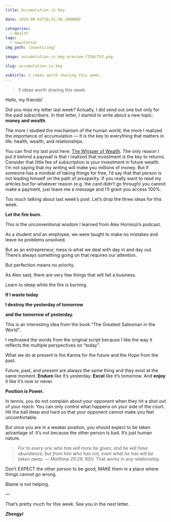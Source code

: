 ```yaml
---
title: Accumulation is Key

date: 2024-08-01T16:51:56.248000Z

categories:
  - Wealth
tags:
  - newsletter
img_path: /assets/img/

image: accumulation-is-key-preview-f358c753.png

slug: accumulation-is-key

subtitle: 3 ideas worth sharing this week.
---
```


> 3 ideas worth sharing this week.

Hello, my friends!

Did you miss my letter last week? Actually, I did send out one but only for the paid subscribers. In that letter, I started to write about a new topic: **money and wealth**. 

The more I studied the mechanism of the human world, the more I realized the importance of accumulation — It is the key to everything that matters in life: health, wealth, and relationships.

You can find my last post here: [The Whisper of Wealth](https://zhengyishen.substack.com/p/the-whisper-of-wealth). The only reason I put it behind a paywall is that I realized that investment is the key to returns. Consider that little fee of subscription is your investment in future wealth. I’m not saying that my writing will make you millions of money. But if someone has a mindset of taking things for free, I’d say that that person is not leading himself on the path of prosperity. If you really want to read my articles but for whatever reason (e.g. the card didn’t go through) you cannot make a payment, just leave me a message and I’ll grant you access 100%.

Too much talking about last week’s post. Let’s drop the three ideas for this week.

**Let the fire burn.**

This is the unconventional wisdom I learned from Alex Hormozi’s podcast. 

As a student and an employee, we were taught to make no mistakes and leave no problems unsolved.

But as an entrepreneur, mess is what we deal with day in and day out. There’s always something going on that requires our attention. 

But perfection means no priority. 

As Alex said, there are very few things that will fail a business. 

Learn to sleep while the fire is burning.

**If I waste today**

**I destroy the yesterday of tomorrow**

**and the tomorrow of yesterday.**

This is an interesting idea from the book “The Greatest Salesman in the World”. 

I rephrased the words from the original script because I like the way it reflects the multiple perspectives on “today”.

What we do at present is the Karma for the future and the Hope from the past. 

Future, past, and present are always the same thing and they exist at the same moment.
**Endure** like it’s yesterday.
**Excel** like it’s tomorrow.
And **enjoy** it like it’s now or never.

**Position is Power.**

In tennis, you do not complain about your opponent when they hit a shot out of your reach. You can only control what happens on your side of the court. Hit the ball deep and hard so that your opponent cannot make you feel uncomfortable. 

But once you are in a weaker position, you should expect to be taken advantage of. It’s not because the other person is bad. It’s just human nature.
> _For to every one who has will more be given, and he will have abundance; but from him who has not, even what he has will be taken away. — Matthew 25:29, RSV._
That works in any relationship. 

Don’t EXPECT the other person to be good, MAKE them in a place where things cannot go wrong. 

Blame is not helping.

—

That’s pretty much for this week. See you in the next letter.

_**Zhengyi**_
